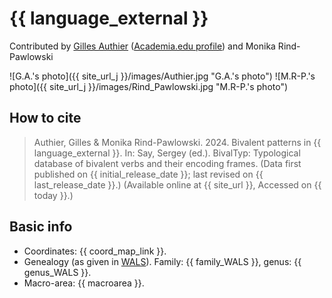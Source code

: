 # {{ language_external }}

Contributed by [Gilles Authier](https://www.ephe.psl.eu/gilles-authier) ([Academia.edu profile](https://ephe.academia.edu/GillesAuthier)) and Monika Rind-Pawlowski

![G.A.'s photo]({{ site_url_j }}/images/Authier.jpg "G.A.'s photo")
![M.R-P.'s photo]({{ site_url_j }}/images/Rind_Pawlowski.jpg "M.R-P.'s photo")

## How to cite

> Authier, Gilles & Monika Rind-Pawlowski. 2024. Bivalent patterns in {{ language_external }}. In: Say, Sergey (ed.). BivalTyp: Typological database of bivalent verbs and their encoding frames. (Data first published on {{ initial_release_date }}; last revised on {{ last_release_date }}.) (Available online at {{ site_url }}, Accessed on {{ today }}.)

## Basic info

- Coordinates: {{ coord_map_link }}.
- Genealogy (as given in [WALS](https://wals.info/)). Family: {{ family_WALS }}, genus: {{ genus_WALS }}.
- Macro-area: {{ macroarea }}.
